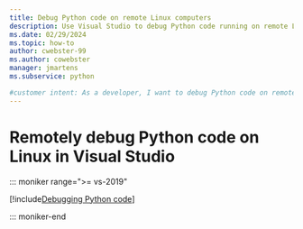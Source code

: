 ```yaml
---
title: Debug Python code on remote Linux computers
description: Use Visual Studio to debug Python code running on remote Linux computers, including necessary configuration steps, security, and troubleshooting.
ms.date: 02/29/2024
ms.topic: how-to
author: cwebster-99
ms.author: cowebster
manager: jmartens
ms.subservice: python

#customer intent: As a developer, I want to debug Python code on remote Linux computers by using Visual Studio so that I can access configuration and security features.
---
```


# Remotely debug Python code on Linux in Visual Studio

::: moniker range=">= vs-2019"

[!include[Debugging Python code](includes/vs-2019/remote-debugging-python-code.md)]

::: moniker-end
